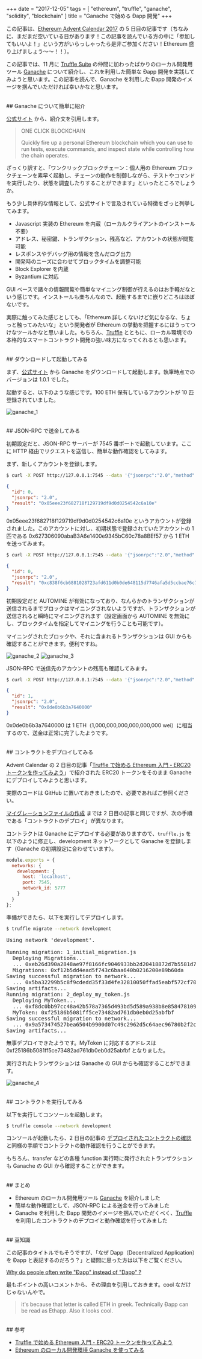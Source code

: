 +++
date = "2017-12-05"
tags = [ "ethereum", "truffle", "ganache", "solidity", "blockchain" ]
title = "Ganache で始める Ðapp 開発"
+++

この記事は、[Ethereum Advent Calendar 2017](https://qiita.com/advent-calendar/2017/ethereum) の 5 日目の記事です（ちなみに、まだまだ空いている日があります！この記事を読んでいる方の中に「参加してもいいよ！」という方がいらっしゃったら是非ご参加ください！Ethereum 盛り上げましょう〜〜！！）。

<!--more-->

この記事では、11 月に [Truffle Suite](https://github.com/trufflesuite) の仲間に加わったばかりのローカル開発用ツール [Ganache](http://truffleframework.com/ganache) について紹介し、これを利用した簡単な Ðapp 開発を実践してみようと思います。この記事を読んで、Ganache を利用した Ðapp 開発のイメージを掴んでいただければ幸いかなと思います。

<br />
## Ganache について簡単に紹介

[公式サイト](http://truffleframework.com/ganache) から、紹介文を引用します。

> ONE CLICK BLOCKCHAIN
>
> Quickly fire up a personal Ethereum blockchain which you can use to run tests, execute commands, and inspect state while controlling how the chain operates.

ざっくり訳すと、「ワンクリックブロックチェーン：個人用の Ethereum ブロックチェーンを素早く起動し、チェーンの動作を制御しながら、テストやコマンドを実行したり、状態を調査したりすることができます」といったところでしょうか。

もう少し具体的な情報として、公式サイトで言及されている特徴をざっと列挙してみます。

- Javascript 実装の Ethereum を内蔵（ローカルクライアントのインストール不要）
- アドレス、秘密鍵、トランザクション、残高など、アカウントの状態が閲覧可能
- レスポンスやデバッグ用の情報を含んだログ出力
- 開発時のニーズに合わせてブロックタイムを調整可能
- Block Explorer を内蔵
- Byzantium に対応

GUI ベースで諸々の情報閲覧や簡単なマイニング制御が行えるのはお手軽だなという感じです。インストールも楽ちんなので、起動するまでに嵌りどころはほぼないです。

実際に触ってみた感じとしても、「Ethereum 詳しくないけど気になるな、ちょっと触ってみたいな」という開発者が Ethereum の挙動を把握するにはうってつけなツールかなと思いました。もちろん、[Truffle](http://truffleframework.com) とともに、ローカル環境での本格的なスマートコントラクト開発の強い味方になってくれるとも思います。

<br />
## ダウンロードして起動してみる

まず、[公式サイト](http://truffleframework.com/ganache) から Ganache をダウンロードして起動します。執筆時点でのバージョンは 1.0.1 でした。

起動すると、以下のような感じです。100 ETH 保有しているアカウントが 10 匹登録されていました。

![ganache_1](/my-images/entry/ganache_1.png)

<br />
## JSON-RPC で送金してみる

初期設定だと、JSON-RPC サーバーが 7545 番ポートで起動しています。ここに HTTP 経由でリクエストを送信し、簡単な動作確認をしてみます。

まず、新しくアカウントを登録します。

``` sh
$ curl -X POST http://127.0.0.1:7545 --data '{"jsonrpc":"2.0","method":"personal_newAccount","params":["pass"],"id":0}'
```
``` json
{
  "id": 0,
  "jsonrpc": "2.0",
  "result": "0x05eee23f682718f129719df9d0d0254542c6a10e"
}
```

0x05eee23f682718f129719df9d0d0254542c6a10e というアカウントが登録されました。このアカウントに対し、初期状態で登録されていたアカウントの 1 匹である 0x627306090abaB3A6e1400e9345bC60c78a8BEf57 から 1 ETH を送ってみます。

``` sh
$ curl -X POST http://127.0.0.1:7545 --data '{"jsonrpc":"2.0","method":"eth_sendTransaction","params":[{"from":"0x627306090abaB3A6e1400e9345bC60c78a8BEf57","value":"0x0de0b6b3a7640000","to":"0x05eee23f682718f129719df9d0d0254542c6a10e"}],"id":0}'
```
``` json
{
  "id": 0,
  "jsonrpc": "2.0",
  "result": "0xc838f6cb6881028723afd611d0b0de648115d7746afa5d5ccbae76c7a3ee0d1f"
}
```

初期設定だと AUTOMINE が有効になっており、なんらかのトランザクションが送信されるまでブロックはマイニングされないようですが、トランザクションが送信されると瞬時にマイニングされます（設定画面から AUTOMINE を無効にし、ブロックタイムを指定してマイニングを行うことも可能です）。

マイニングされたブロックや、それに含まれるトランザクションは GUI からも確認することができます。便利ですね。

![ganache_2](/my-images/entry/ganache_2.png)
![ganache_3](/my-images/entry/ganache_3.png)

JSON-RPC で送信先のアカウントの残高も確認してみます。

``` sh
$ curl -X POST http://127.0.0.1:7545 --data '{"jsonrpc":"2.0","method":"eth_getBalance","params":["0x05eee23f682718f129719df9d0d0254542c6a10e", "latest"],"id":1}'
```
``` json
{
  "id": 1,
  "jsonrpc": "2.0",
  "result": "0x0de0b6b3a7640000"
}
```

0x0de0b6b3a7640000 は 1 ETH（1,000,000,000,000,000,000 wei）に相当するので、送金は正常に完了したようです。

<br />
## コントラクトをデプロイしてみる

Advent Calendar の 2 日目の記事「[Truffle で始める Ethereum 入門 - ERC20 トークンを作ってみよう](https://qiita.com/amachino/items/8cf609f6345959ffc450)」で紹介された ERC20 トークンをそのまま Ganache にデプロイしてみようと思います。

実際のコードは GitHub に置いておきましたので、必要であればご参照ください。

<div class="github-card" data-user="m0t0k1ch1" data-repo="ERC20-token-sample"></div>
<script src="//cdn.jsdelivr.net/github-cards/latest/widget.js"></script>

[マイグレーションファイルの作成](https://qiita.com/amachino/items/8cf609f6345959ffc450#%E3%83%9E%E3%82%A4%E3%82%B0%E3%83%AC%E3%83%BC%E3%82%B7%E3%83%A7%E3%83%B3%E3%83%95%E3%82%A1%E3%82%A4%E3%83%AB%E3%81%AE%E4%BD%9C%E6%88%90) までは 2 日目の記事と同じですが、次の手順である「コントラクトのデプロイ」が異なります。

コントラクトは Ganache にデプロイする必要がありますので、`truffle.js` を以下のように修正し、development ネットワークとして Ganache を登録します（Ganache の初期設定に合わせています）。

``` js
module.exports = {
  networks: {
    development: {
      host: 'localhost',
      port: 7545,
      network_id: 5777
    }
  }
};
```

準備ができたら、以下を実行してデプロイします。

``` sh
$ truffle migrate --network development
```

<pre>
Using network 'development'.

Running migration: 1_initial_migration.js
  Deploying Migrations...
  ... 0xeb26d390a2848ae97f8166fc9046933bb2d20418872d7b5581d7e51b1790776b
  Migrations: 0xf12b5dd4ead5f743c6baa640b0216200e89b60da
Saving successful migration to network...
  ... 0x5ba32299b5c8f9cdedd35f33d4fe32810050ffad5eabf572cf700ac4f9a35133
Saving artifacts...
Running migration: 2_deploy_my_token.js
  Deploying MyToken...
  ... 0xf8dc0bb97cc48a42b578a7365d493bd5d589a938b8e8584781098abf88dec594
  MyToken: 0xf25186b5081ff5ce73482ad761db0eb0d25abfbf
Saving successful migration to network...
  ... 0x9a573474527bea6504b9900d07c49c2962d5c64aec96780b2f2c0ba9ab6740c1
Saving artifacts...
</pre>

無事デプロイできたようです。MyToken に対応するアドレスは 0xf25186b5081ff5ce73482ad761db0eb0d25abfbf となりました。

実行されたトランザクションは Ganache の GUI からも確認することができます。

![ganache_4](/my-images/entry/ganache_4.png)

<br />
## コントラクトを実行してみる

以下を実行してコンソールを起動します。

``` sh
$ truffle console --network development
```

コンソールが起動したら、2 日目の記事の [デプロイされたコントラクトの確認](https://qiita.com/amachino/items/8cf609f6345959ffc450#%E3%83%87%E3%83%97%E3%83%AD%E3%82%A4%E3%81%95%E3%82%8C%E3%81%9F%E3%82%B3%E3%83%B3%E3%83%88%E3%83%A9%E3%82%AF%E3%83%88%E3%81%AE%E7%A2%BA%E8%AA%8D) と同様の手順でコントラクトの動作確認を行うことができます。

もちろん、transfer などの各種 function 実行時に発行されたトランザクションも Ganache の GUI から確認することができます。

<br />
## まとめ

- Ethereum のローカル開発用ツール [Ganache](http://truffleframework.com/ganache) を紹介しました
- 簡単な動作確認として、JSON-RPC による送金を行ってみました
- Ganache を利用した Ðapp 開発のイメージを掴んでいただくべく、[Truffle](http://truffleframework.com) を利用したコントラクトのデプロイと動作確認を行ってみました

<br />
## 豆知識

この記事のタイトルでもそうですが、「なぜ Dapp（Decentralized Application）を Ðapp と表記するのだろう？」と疑問に思った方は以下をご覧ください。

[Why do people often write "Ðapp" instead of "Dapp" ?](https://www.reddit.com/r/ethereum/comments/5blnhv/why_do_people_often_write_%C3%B0app_instead_of_dapp)

最もポイントの高いコメントから、その理由を引用しておきます。cool なだけじゃないんやで。

> it's because that letter is called ETH in greek. Technically Ðapp can be read as Ethapp.
> Also it looks cool.

<br />
## 参考

- [Truffle で始める Ethereum 入門 - ERC20 トークンを作ってみよう](https://qiita.com/amachino/items/8cf609f6345959ffc450)
- [Ethereum のローカル開発環境 Ganache を使ってみる](https://qiita.com/kyrieleison/items/8ef926faa4defa8fe930)
